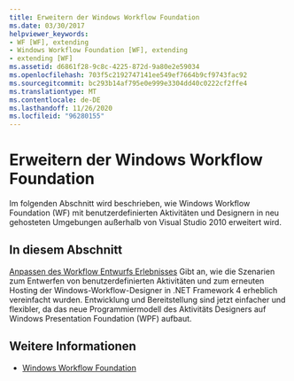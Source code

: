 ```yaml
---
title: Erweitern der Windows Workflow Foundation
ms.date: 03/30/2017
helpviewer_keywords:
- WF [WF], extending
- Windows Workflow Foundation [WF], extending
- extending [WF]
ms.assetid: d6861f28-9c8c-4225-872d-9a80e2e59034
ms.openlocfilehash: 703f5c2192747141ee549ef7664b9cf9743fac92
ms.sourcegitcommit: bc293b14af795e0e999e3304dd40c0222cf2ffe4
ms.translationtype: MT
ms.contentlocale: de-DE
ms.lasthandoff: 11/26/2020
ms.locfileid: "96280155"
---
```

# <a name="extending-windows-workflow-foundation"></a>Erweitern der Windows Workflow Foundation

Im folgenden Abschnitt wird beschrieben, wie Windows Workflow Foundation (WF) mit benutzerdefinierten Aktivitäten und Designern in neu gehosteten Umgebungen außerhalb von Visual Studio 2010 erweitert wird.

## <a name="in-this-section"></a>In diesem Abschnitt

 [Anpassen des Workflow Entwurfs Erlebnisses](customizing-the-workflow-design-experience.md) Gibt an, wie die Szenarien zum Entwerfen von benutzerdefinierten Aktivitäten und zum erneuten Hosting der Windows-Workflow-Designer in .NET Framework 4 erheblich vereinfacht wurden. Entwicklung und Bereitstellung sind jetzt einfacher und flexibler, da das neue Programmiermodell des Aktivitäts Designers auf Windows Presentation Foundation (WPF) aufbaut.

## <a name="see-also"></a>Weitere Informationen

- [Windows Workflow Foundation](index.md)
